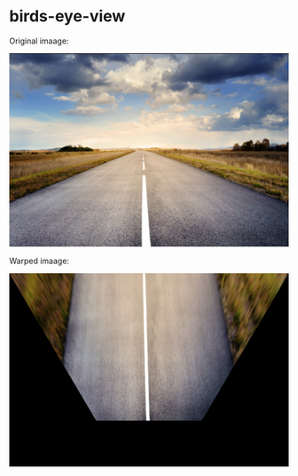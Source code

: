 # birds-eye-view

Original imaage:

![original_image](./sotck-roadimage.png)

Warped imaage:

![warped_image](./Warped_Image.png)